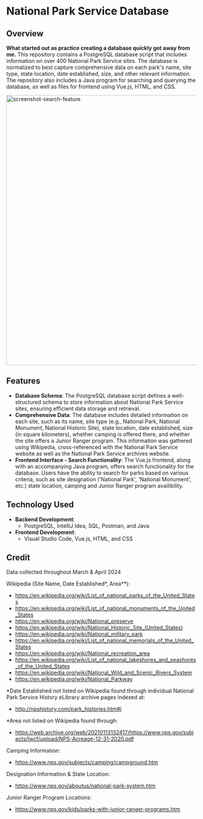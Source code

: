 # National Park Service Database

## Overview
**What started out as practice creating a database quickly got away from me.**
This repository contains a PostgreSQL database script that includes information on over 400 National Park Service sites. The database is normalized to best capture comprehensive data on each park's name, site type, state location, date established, size, and other relevant information. The repository also includes a Java program for searching and querying the database, as well as files for frontend using Vue.js, HTML, and CSS. 

<img width="714" alt="screenshot-search-feature" src="https://github.com/msharretts/NPS-Site-Tracker/assets/155783310/5e11382a-c7f3-408d-a2b3-bcf8850dd494">

## Features
- **Database Schema**: The PostgreSQL database script defines a well-structured schema to store information about National Park Service sites, ensuring efficient data storage and retrieval.
- **Comprehensive Data**: The database includes detailed information on each site, such as its name, site type (e.g., National Park, National Monument, National Historic Site), state location, date established, size (in square kilometers), whether camping is offered there, and whether the site offers a Junior Ranger program. This information was gathered using Wikipedia, cross-referenced with the National Park Service website as well as the National Park Service archives website.
- **Frontend Interface - Search Functionality**: The Vue.js frontend, along with an accompanying Java program, offers search functionality for the database. Users have the ability to search for parks based on various criteria, such as site designation ('National Park', 'National Monument', etc.) state location, camping and Junior Ranger program availibility.

## Technology Used
- **Backend Development**:
   - PostgreSQL, IntelliJ Idea, SQL, Postman, and Java
- **Frontend Development**:
   - Visual Studio Code, Vue.js, HTML, and CSS

## Credit
Data collected throughout March & April 2024

Wikipedia (Site Name, Date Established*, Area**):
- https://en.wikipedia.org/wiki/List_of_national_parks_of_the_United_States
- https://en.wikipedia.org/wiki/List_of_national_monuments_of_the_United_States
- https://en.wikipedia.org/wiki/National_preserve
- https://en.wikipedia.org/wiki/National_Historic_Site_(United_States)
- https://en.wikipedia.org/wiki/National_military_park
- https://en.wikipedia.org/wiki/List_of_national_memorials_of_the_United_States
- https://en.wikipedia.org/wiki/National_recreation_area
- https://en.wikipedia.org/wiki/List_of_national_lakeshores_and_seashores_of_the_United_States
- https://en.wikipedia.org/wiki/National_Wild_and_Scenic_Rivers_System
- https://en.wikipedia.org/wiki/National_Parkway
  
*Date Established not listed on Wikipedia found through individual National Park Service History eLibrary archive pages indexed at:
- http://npshistory.com/park_histories.htm#i

*Area not listed on Wikipedia found through:
- https://web.archive.org/web/20210113132417/https://www.nps.gov/subjects/lwcf/upload/NPS-Acreage-12-31-2020.pdf

Camping Information:
- https://www.nps.gov/subjects/camping/campground.htm
  
Designation Information & State Location:
- https://www.nps.gov/aboutus/national-park-system.htm

Junior Ranger Program Locations: 
- https://www.nps.gov/kids/parks-with-junior-ranger-programs.htm

